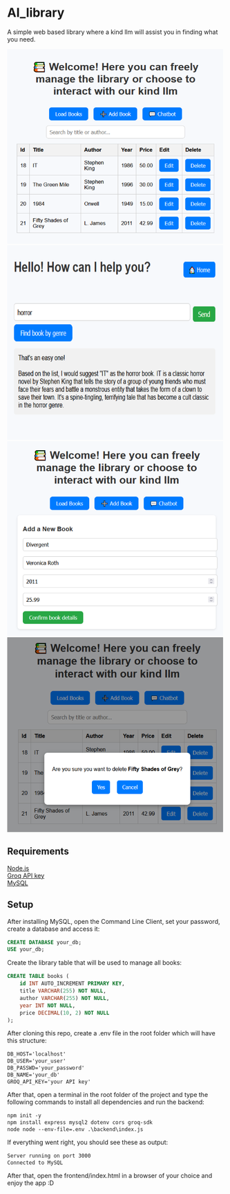 # AI_library
A simple web based library where a kind llm will assist you in finding what you need.

<img width = "500" height = "450" src="images/table.PNG">
<img width = "500" height = "450" src="images/llm.PNG">
<img width = "500" height = "450" src="images/add book.PNG">
<img width = "500" height = "450" src="images/delete.PNG">

## Requirements
[Node.js](https://nodejs.org/en/download) <br />
[Groq API key](https://console.groq.com/keys) <br />
[MySQL](https://www.mysql.com/downloads/)

## Setup
After installing MySQL, open the Command Line Client, set your password, create a database and access it:
```SQL
CREATE DATABASE your_db;
USE your_db;
```
Create the library table that will be used to manage all books:
```SQL
CREATE TABLE books (
    id INT AUTO_INCREMENT PRIMARY KEY,
    title VARCHAR(255) NOT NULL,
    author VARCHAR(255) NOT NULL,
    year INT NOT NULL,
    price DECIMAL(10, 2) NOT NULL
);
```

After cloning this repo, create a .env file in the root folder which will have this structure:
```console
DB_HOST='localhost'
DB_USER='your_user'
DB_PASSWD='your_password'
DB_NAME='your_db'
GROQ_API_KEY='your API key'
```
After that, open a terminal in the root folder of the project and type the following commands to install all dependencies and run the backend:
```console
npm init -y
npm install express mysql2 dotenv cors groq-sdk
node node --env-file=.env .\backend\index.js
```
If everything went right, you should see these as output:
```console
Server running on port 3000
Connected to MySQL
```
After that, open the frontend/index.html in a browser of your choice and enjoy the app :D
